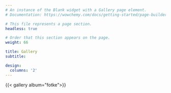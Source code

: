 ```yaml
---
# An instance of the Blank widget with a Gallery page element.
# Documentation: https://wowchemy.com/docs/getting-started/page-builder/

# This file represents a page section.
headless: true

# Order that this section appears on the page.
weight: 66

title: Gallery
subtitle:

design:
  columns: '2'
---
```


{{< gallery album="fotke">}}